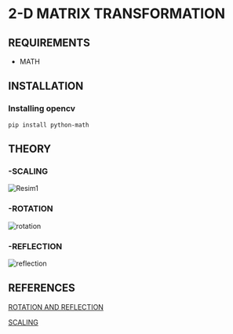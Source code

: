 # 2-D MATRIX TRANSFORMATION

## REQUIREMENTS

- MATH

## INSTALLATION
### Installing opencv
`pip install python-math`

## THEORY

### -SCALING
![Resim1](https://user-images.githubusercontent.com/57804784/177041783-e5296ccb-16f6-4061-9bfe-9f7541d64df2.png)
### -ROTATION
![rotation](https://user-images.githubusercontent.com/57804784/177041795-b96ec3dd-ef44-4193-a3f0-e1cdb2f42e93.png)
### -REFLECTION
![reflection](https://user-images.githubusercontent.com/57804784/177042339-e0e7e376-a094-4541-893f-8ce309d79880.png)

## REFERENCES
[ROTATION AND REFLECTION](https://en.wikipedia.org/wiki/Rotations_and_reflections_in_two_dimensions)

[SCALING](https://www.tutorialspoint.com/computer_graphics/2d_transformation.htm)



